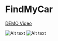 # FindMyCar
[DEMO Video](https://youtu.be/WljdlN_d4aY)

![Alt text](http://i349.photobucket.com/albums/q381/Prelude1997/Screenshot_2016-08-14-13-47-19_zps2nwbfvpd.png "Login")
![Alt text](http://i349.photobucket.com/albums/q381/Prelude1997/Screenshot_2016-08-14-13-48-07_zps3oyfpgbv.png "Main")
